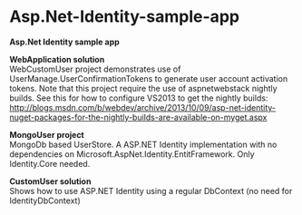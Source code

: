 Asp.Net-Identity-sample-app
===============================

<strong>Asp.Net Identity sample app</strong> <br>

<strong>WebApplication solution</strong> <br>
WebCustomUser project demonstrates use of UserManage.UserConfirmationTokens to generate user account activation tokens.
Note that this project require the use of aspnetwebstack nightly builds.
See this for how to configure VS2013 to get the nightly builds:
http://blogs.msdn.com/b/webdev/archive/2013/10/09/asp-net-identity-nuget-packages-for-the-nightly-builds-are-available-on-myget.aspx

<strong>MongoUser project</strong> <br>
MongoDb based UserStore. A ASP.NET Identity implementation with no dependencies on Microsoft.AspNet.Identity.EntitFramework.
Only Identity.Core needed.

<strong>CustomUser solution</strong> <br>
Shows how to use ASP.NET Identity using a regular DbContext (no need for IdentityDbContext)

